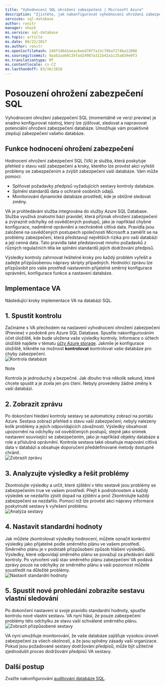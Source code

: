 ```yaml
---
title: "Vyhodnocení SQL ohrožení zabezpečení | Microsoft Azure"
description: "Zjistěte, jak nakonfigurovat vyhodnocení ohrožení zabezpečení SQL na databázi SQL."
services: sql-database
author: ronitr
manager: shaik
ms.service: sql-database
ms.topic: article
ms.date: 09/22/2017
ms.author: ronitr
ms.openlocfilehash: 248f1d641eeac6eed78f7a13c79ba7274ba12088
ms.sourcegitcommit: 8aab1aab0135fad24987a311b42a1c25a839e9f3
ms.translationtype: MT
ms.contentlocale: cs-CZ
ms.lasthandoff: 03/16/2018
---
```

# <a name="sql-vulnerability-assessment"></a>Posouzení ohrožení zabezpečení SQL

Vyhodnocení ohrožení zabezpečení SQL (momentálně ve verzi preview) je snadno konfigurovat nástroj, který lze zjišťovat, sledovat a napravovat potenciální ohrožení zabezpečení databáze. Umožňuje vám proaktivně zlepšují zabezpečení vašeho databáze.  

## <a name="vulnerability-assessment-features"></a>Funkce hodnocení ohrožení zabezpečení  
Hodnocení ohrožení zabezpečení SQL (VA) je služba, která poskytuje přehled o stavu vaší zabezpečení a kroky, kterého lze provést akci vyřešit problémy se zabezpečením a zvýšit zabezpečení vaší databáze. Vám může pomoci:  
- Splňovat požadavky předpisů vyžadujících sestavy kontroly databáze.  
- Splnění standardů data o ochraně osobních údajů.  
- Monitorování dynamické databáze prostředí, kde je obtížné sledovat změny.  

VA je prohledávání služba integrována do služby Azure SQL Database. Služba využívá znalostní bázi pravidel, která příznak ohrožení zabezpečení a zvýraznit odchylky od osvědčených postupů, jako je například chybné konfigurace, nadměrné oprávnění a nechráněné citlivá data. Pravidla jsou založené na osvědčených postupech společnosti Microsoft a zaměřit se na problémy zabezpečení, která představují největších rizika pro vaši databázi a její cenná data. Tato pravidla také představovat mnoho požadavků z různých regulačních těla ke splnění standardů jejich dodržování předpisů.  

Výsledky kontroly zahrnovat řešitelné kroky pro každý problém vyřešit a zadejte přizpůsobenou nápravy skripty případných. Hodnotící zprávu lze přizpůsobit pro vaše prostředí nastavením přijatelné směrný konfigurace oprávnění, konfigurace funkce a nastavení databáze.   

## <a name="implementing-va"></a>Implementace VA  
Následující kroky implementace VA na databázi SQL.  

## <a name="1-run-a-scan"></a>1. Spustit kontrolu  
Začínáme s VA přechodem na nastavení vyhodnocení ohrožení zabezpečení (Preview) v podokně pro Azure SQL Database. Spusťte nakonfigurováním účet úložiště, kde bude uložena vaše výsledky kontroly. Informace o účtech úložiště najdete v tématu [účty Azure storage](../storage/common/storage-create-storage-account.md). Jakmile je konfigurace úložiště, klikněte na možnost **kontrolovat** kontrolovat vaše databáze pro chyby zabezpečení.  
![Kontrola databáze](./media/sql-vulnerability-assessment/pp_va_initialize.png)  
  > [!NOTE]   
  > Kontrola je jednoduchý a bezpečné. Jak dlouho trvá několik sekund, které chcete spustit a je zcela jen pro čtení. Nebyly provedeny žádné změny k vaší databázi.  

## <a name="2-view-the-report"></a>2. Zobrazit zprávu  
Po dokončení hledání kontroly sestavy se automaticky zobrazí na portálu Azure. Sestava zobrazí přehled o stavu vaší zabezpečení; nebyly nalezeny kolik problémy a jejich odpovídajících závažnosti. Výsledky obsahovat upozornění na odchylky od osvědčených postupů, stejně jako snímek nastavení související se zabezpečením, jako je například objekty databáze a role a příslušná oprávnění. Kontrola sestava také obsahuje mapování citlivá data v databázi a obsahuje doporučení předdefinované metody dostupné chránit.  
![Zobrazit zprávu](./media/sql-vulnerability-assessment/pp_main_getstarted.png)  

## <a name="3-analyze-the-results-and-resolve-issues"></a>3. Analyzujte výsledky a řešit problémy  
Zkontrolujte výsledky a určit, které zjištění v této sestavě jsou problémy se zabezpečením true ve vašem prostředí. Přejít k podrobnostem a každý výsledek se nezdařilo zjistit dopad na zjištění a proč Zkontrolujte každý zabezpečení se nezdařilo. Pomocí níž lze provést akci nápravy informace poskytnuté sestavy k vyřešení problému.  
![Analýza sestavy](./media/sql-vulnerability-assessment/pp_fail_rule_show_remediation.png)    

## <a name="4-set-your-baseline"></a>4. Nastavit standardní hodnoty  
Jak můžete zkontrolovat výsledky hodnocení, můžete označit konkrétní výsledky jako přijatelné podle směrného plánu ve vašem prostředí. Směrného plánu je v podstatě přizpůsobení způsob hlášení výsledků. Výsledky, které odpovídají směrného plánu se považují za předávání další kontroly. Po vytvoření vaší stav směrného plánu zabezpečení VA podává zprávy pouze na odchylky ze směrného plánu a vaši pozornost můžete soustředit na důležité problémy.  
![Nastavit standardní hodnoty](./media/sql-vulnerability-assessment/pp_fail_rule_show_baseline.png)  

## <a name="5-run-a-new-scan-to-see-your-customized-tracking-report"></a>5. Spustit nové prohledání zobrazíte sestavu vlastní sledování  
Po dokončení nastavení si svoje pravidlo standardní hodnoty, spusťte kontrolu nové vlastní sestavu. VA nyní hlásí, že pouze zabezpečení problémy této odchylku ze stavu vaší schválené směrného plánu.  
![Zobrazit přizpůsobené sestavy](./media/sql-vulnerability-assessment/pp_pass_main_with_baselines.png)  

VA nyní umožňuje monitorování, že vaše databáze zajišťuje vysokou úroveň zabezpečení za všech okolností, a že jsou splněny zásady vaší organizace. Pokud jsou požadované sestavy dodržování předpisů, může být užitečné zjednodušit proces dodržování předpisů VA sestavy.  

## <a name="next-steps"></a>Další postup  

Zvažte nakonfigurování [auditování databáze SQL](sql-database-auditing.md).  
